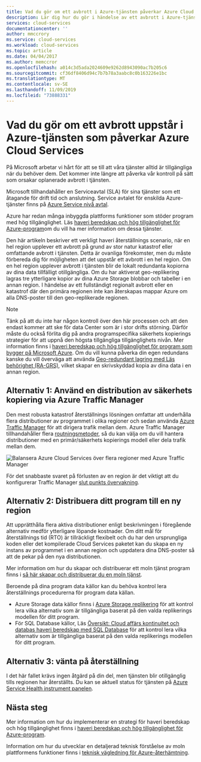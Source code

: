```yaml
---
title: Vad du gör om ett avbrott i Azure-tjänsten påverkar Azure Cloud Services | Microsoft Docs
description: Lär dig hur du gör i händelse av ett avbrott i Azure-tjänsten som påverkar Azure Cloud Services.
services: cloud-services
documentationcenter: ''
author: mmccrory
ms.service: cloud-services
ms.workload: cloud-services
ms.topic: article
ms.date: 04/04/2017
ms.author: memccror
ms.openlocfilehash: a014c3d5ada2024609e9262d8943090ac7b205c6
ms.sourcegitcommit: cf36df8406d94c7b7b78a3aabc8c0b163226e1bc
ms.translationtype: MT
ms.contentlocale: sv-SE
ms.lasthandoff: 11/09/2019
ms.locfileid: "73888331"
---
```

# <a name="what-to-do-in-the-event-of-an-azure-service-disruption-that-impacts-azure-cloud-services"></a>Vad du gör om ett avbrott uppstår i Azure-tjänsten som påverkar Azure Cloud Services
På Microsoft arbetar vi hårt för att se till att våra tjänster alltid är tillgängliga när du behöver dem. Det kommer inte längre att påverka vår kontroll på sätt som orsakar oplanerade avbrott i tjänsten.

Microsoft tillhandahåller en Serviceavtal (SLA) för sina tjänster som ett åtagande för drift tid och anslutning. Service avtalet för enskilda Azure-tjänster finns på [Azure Service nivå avtal](https://azure.microsoft.com/support/legal/sla/).

Azure har redan många inbyggda plattforms funktioner som stöder program med hög tillgänglighet. Läs [haveri beredskap och hög tillgänglighet för Azure-program](../resiliency/resiliency-disaster-recovery-high-availability-azure-applications.md)om du vill ha mer information om dessa tjänster.

Den här artikeln beskriver ett verkligt haveri återställnings scenario, när en hel region upplever ett avbrott på grund av stor natur katastrof eller omfattande avbrott i tjänsten. Detta är ovanliga förekomster, men du måste förbereda dig för möjligheten att det uppstår ett avbrott i en hel region. Om en hel region upplever avbrott i tjänsten blir de lokalt redundanta kopiorna av dina data tillfälligt otillgängliga. Om du har aktiverat geo-replikering lagras tre ytterligare kopior av dina Azure Storage blobbar och tabeller i en annan region. I händelse av ett fullständigt regionalt avbrott eller en katastrof där den primära regionen inte kan återskapas mappar Azure om alla DNS-poster till den geo-replikerade regionen.

> [!NOTE]
> Tänk på att du inte har någon kontroll över den här processen och att den endast kommer att ske för data Center som är i stor drifts störning. Därför måste du också förlita dig på andra programspecifika säkerhets kopierings strategier för att uppnå den högsta tillgängliga tillgänglighets nivån. Mer information finns i [haveri beredskap och hög tillgänglighet för program som bygger på Microsoft Azure](../resiliency/resiliency-disaster-recovery-high-availability-azure-applications.md). Om du vill kunna påverka din egen redundans kanske du vill överväga att använda [Geo-redundant lagring med Läs behörighet (RA-GRS)](../storage/common/storage-redundancy-grs.md#read-access-geo-redundant-storage), vilket skapar en skrivskyddad kopia av dina data i en annan region.
>
>


## <a name="option-1-use-a-backup-deployment-through-azure-traffic-manager"></a>Alternativ 1: Använd en distribution av säkerhets kopiering via Azure Traffic Manager
Den mest robusta katastrof återställnings lösningen omfattar att underhålla flera distributioner av programmet i olika regioner och sedan använda [Azure Traffic Manager](../traffic-manager/traffic-manager-overview.md) för att dirigera trafik mellan dem. Azure Traffic Manager tillhandahåller flera [routningsmetoder](../traffic-manager/traffic-manager-routing-methods.md), så du kan välja om du vill hantera distributioner med en primär/säkerhets kopierings modell eller dela trafik mellan dem.

![Balansera Azure Cloud Services över flera regioner med Azure Traffic Manager](./media/cloud-services-disaster-recovery-guidance/using-azure-traffic-manager.png)

För det snabbaste svaret på förlusten av en region är det viktigt att du konfigurerar Traffic Manager [slut punkts övervakning](../traffic-manager/traffic-manager-monitoring.md).

## <a name="option-2-deploy-your-application-to-a-new-region"></a>Alternativ 2: Distribuera ditt program till en ny region
Att upprätthålla flera aktiva distributioner enligt beskrivningen i föregående alternativ medför ytterligare löpande kostnader. Om ditt mål för återställnings tid (RTO) är tillräckligt flexibelt och du har den ursprungliga koden eller det kompilerade Cloud Services paketet kan du skapa en ny instans av programmet i en annan region och uppdatera dina DNS-poster så att de pekar på den nya distributionen.

Mer information om hur du skapar och distribuerar ett moln tjänst program finns i [så här skapar och distribuerar du en moln tjänst](cloud-services-how-to-create-deploy-portal.md).

Beroende på dina program data källor kan du behöva kontrol lera återställnings procedurerna för program data källan.

* Azure Storage data källor finns i [Azure Storage replikering](../storage/common/storage-redundancy-grs.md#read-access-geo-redundant-storage) för att kontrol lera vilka alternativ som är tillgängliga baserat på den valda replikerings modellen för ditt program.
* För SQL Database källor, Läs [Översikt: Cloud affärs kontinuitet och databas haveri beredskap med SQL Database](../sql-database/sql-database-business-continuity.md) för att kontrol lera vilka alternativ som är tillgängliga baserat på den valda replikerings modellen för ditt program.


## <a name="option-3-wait-for-recovery"></a>Alternativ 3: vänta på återställning
I det här fallet krävs ingen åtgärd på din del, men tjänsten blir otillgänglig tills regionen har återställts. Du kan se aktuell status för tjänsten på [Azure Service Health instrument panelen](https://azure.microsoft.com/status/).

## <a name="next-steps"></a>Nästa steg
Mer information om hur du implementerar en strategi för haveri beredskap och hög tillgänglighet finns i [haveri beredskap och hög tillgänglighet för Azure-program](../resiliency/resiliency-disaster-recovery-high-availability-azure-applications.md).

Information om hur du utvecklar en detaljerad teknisk förståelse av moln plattformens funktioner finns i [teknisk vägledning för Azure-återhämtning](/azure/architecture/checklist/resiliency-per-service).